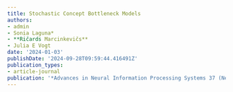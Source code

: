 ```yaml
---
title: Stochastic Concept Bottleneck Models
authors:
- admin
- Sonia Laguna*
- **Ričards Marcinkevičs**
- Julia E Vogt
date: '2024-01-03'
publishDate: '2024-09-28T09:59:44.416491Z'
publication_types:
- article-journal
publication: '*Advances in Neural Information Processing Systems 37 (NeurIPS 2024)*'
---
```

